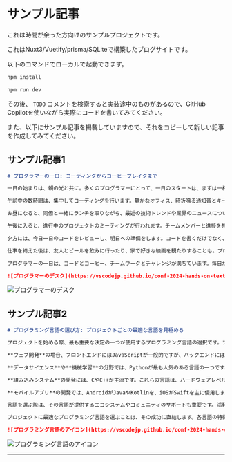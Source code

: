 # サンプル記事

これは時間が余った方向けのサンプルプロジェクトです。

これはNuxt3/Vuetify/prisma/SQLiteで構築したブログサイトです。

以下のコマンドでローカルで起動できます。

```bash
npm install

npm run dev
```

その後、 `TODO` コメントを検索すると実装途中のものがあるので、GitHub Copilotを使いながら実際にコードを書いてみてください。

また、以下にサンプル記事を掲載していますので、それをコピーして新しい記事を作成してみてください。

## サンプル記事1

```md
# プログラマーの一日: コーディングからコーヒーブレイクまで

一日の始まりは、朝の光と共に。多くのプログラマーにとって、一日のスタートは、まずは一杯のコーヒーから。カフェインで頭をすっきりさせ、今日のタスクリストを確認します。タスク管理ツールには、バグの修正から新機能の開発、コードレビューの予定が並んでいます。

午前中の数時間は、集中してコーディングを行います。静かなオフィス、時折鳴る通知音とキーボードのタイピング音が、日常のBGMです。エディタのテーマはカスタマイズされ、目に優しい色合いでコードが浮かび上がります。

お昼になると、同僚と一緒にランチを取りながら、最近の技術トレンドや業界のニュースについて話します。この時間は、コードから離れ、気分転換を図る大切なひとときです。

午後に入ると、進行中のプロジェクトのミーティングが行われます。チームメンバーと進捗を共有し、問題があれば協力して解決策を模索します。プログラミングは孤独な作業のように思われがちですが、実際にはチームで協力しながら進めることが多いですね。

夕方には、今日一日のコードをレビューし、明日への準備をします。コードを書くだけでなく、書かれたコードが正しく機能するかを確認するテストも重要な作業です。

仕事を終えた後は、友人とビールを飲みに行ったり、家で好きな映画を観たりすることも。プログラマーも一人の人間、仕事だけでなくプライベートな時間も大切にしています。

プログラマーの一日は、コードとコーヒー、チームワークとチャレンジが満ちています。毎日が異なり、常に新しい発見と学びがあります。それが、この仕事の魅力の一つです。

![プログラマーのデスク](https://vscodejp.github.io/conf-2024-hands-on-textbook/images/sample-1.webp)
```

![プログラマーのデスク](/images/sample-1.webp)

## サンプル記事2

```md
# プログラミング言語の選び方: プロジェクトごとの最適な言語を見極める

プロジェクトを始める際、最も重要な決定の一つが使用するプログラミング言語の選択です。プロジェクトの種類、チームのスキルセット、期待される成果物によって、最適な言語は異なります。

**ウェブ開発**の場合、フロントエンドにはJavaScriptが一般的ですが、バックエンドにはPythonやRuby、Javaがよく使われます。特にPythonは、フレームワークのDjangoやFlaskを使って迅速に開発を進めることができます。

**データサイエンス**や**機械学習**の分野では、Pythonが最も人気のある言語の一つです。豊富なライブラリとフレームワーク（Pandas、NumPy、SciPy、TensorFlow、PyTorchなど）が、複雑なデータ処理や学習モデルの構築を容易にします。

**組み込みシステム**の開発には、CやC++が主流です。これらの言語は、ハードウェアレベルでの制御が求められる場面で効率的に動作し、システムのパフォーマンスを最大限に引き出すことができます。

**モバイルアプリ**の開発では、AndroidがJavaやKotlinを、iOSがSwiftを主に使用します。それぞれのプラットフォームに最適化された言語を選ぶことで、より良いユーザー体験を提供することが可能です。

言語を選ぶ際は、その言語が提供するエコシステムやコミュニティのサポートも重要です。活発なコミュニティは、学習リソースが豊富で、問題が発生した際に助けを求めやすいという利点があります。

プロジェクトに最適なプログラミング言語を選ぶことは、その成功に直結します。各言語の特徴を理解し、プロジェクトの要件に最も合致する言語を選ぶことが重要です。

![プログラミング言語のアイコン](https://vscodejp.github.io/conf-2024-hands-on-textbook/images/sample-1.webp)
```

![プログラミング言語のアイコン](/images/sample-2.webp)

---
